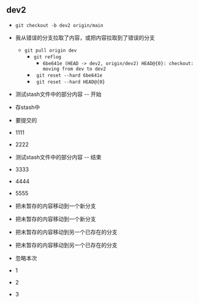 ## dev2
- ``` git checkout -b dev2 origin/main ```
- 我从错误的分支拉取了内容，或把内容拉取到了错误的分支
  - ``` git pull origin dev ```
    - ``` git reflog ```
      - ``` 6be641e (HEAD -> dev2, origin/dev2) HEAD@{0}: checkout: moving from dev to dev2 ```
    - ```  git reset --hard 6be641e ```
    - ```  git reset --hard HEAD@{0} ```

- 测试stash文件中的部分内容 -- 开始 
- 存stash中 
- 要提交的 
- 1111
- 2222
- 测试stash文件中的部分内容 -- 结束 

- 3333
- 4444
- 5555

- 把未暂存的内容移动到一个新分支
- 把未暂存的内容移动到一个新分支
- 把未暂存的内容移动到另一个已存在的分支
- 把未暂存的内容移动到另一个已存在的分支

- 忽略本次
- 1
- 2
- 3
